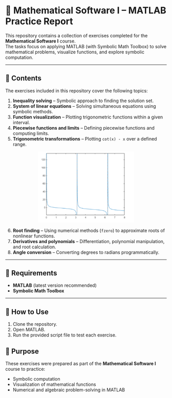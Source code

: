 # 📘 Mathematical Software I – MATLAB Practice Report

This repository contains a collection of exercises completed for the **Mathematical Software I** course.  
The tasks focus on applying MATLAB (with Symbolic Math Toolbox) to solve mathematical problems, visualize functions, and explore symbolic computation.

---

## 📑 Contents
The exercises included in this repository cover the following topics:

1. **Inequality solving** – Symbolic approach to finding the solution set.  
2. **System of linear equations** – Solving simultaneous equations using symbolic methods.  
3. **Function visualization** – Plotting trigonometric functions within a given interval.  
4. **Piecewise functions and limits** – Defining piecewise functions and computing limits.  
5. **Trigonometric transformations** – Plotting `cot(x) - x` over a defined range.  

<p align="center">
  <img src="cot(x)-x.png" width="300">
</p>

6. **Root finding** – Using numerical methods (`fzero`) to approximate roots of nonlinear functions.  
7. **Derivatives and polynomials** – Differentiation, polynomial manipulation, and root calculation.  
8. **Angle conversion** – Converting degrees to radians programmatically.

---

## 🔧 Requirements
- **MATLAB** (latest version recommended)  
- **Symbolic Math Toolbox**  

---

## 🚀 How to Use
1. Clone the repository.
2. Open MATLAB.
3. Run the provided script file to test each exercise.

## 🎯 Purpose

These exercises were prepared as part of the **Mathematical Software I** course to practice:

- Symbolic computation  
- Visualization of mathematical functions  
- Numerical and algebraic problem-solving in MATLAB  
